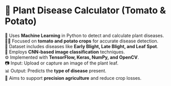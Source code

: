 # 🌱 Plant Disease Calculator (Tomato & Potato)

🌿 Uses **Machine Learning** in Python to detect and calculate plant diseases.  
🍅🥔 Focused on **tomato and potato crops** for accurate disease detection.  
🦠 Dataset includes diseases like **Early Blight, Late Blight, and Leaf Spot**.  
🧠 Employs **CNN-based image classification** techniques.  
⚙️ Implemented with **TensorFlow, Keras, NumPy, and OpenCV**.  
📷 Input: Upload or capture an image of the plant leaf.  
📊 Output: Predicts the **type of disease** present.  
🌾 Aims to support **precision agriculture** and reduce crop losses.   
